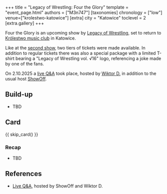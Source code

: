 +++
title = "Legacy of Wrestling: Four the Glory"
template = "event_page.html"
authors = ["M3n747"]
[taxonomies]
chronology = ["low"]
venue=["krolestwo-katowice"]
[extra]
city = "Katowice"
toclevel = 2
[extra.gallery]
+++

Four the Glory is an upcoming show by [Legacy of Wrestling](@/o/low.md), set to return to [Królestwo music club](@/v/krolestwo-katowice.md) in Katowice.

Like at the [second show](@/e/low/2025-04-06-low-2.md), two tiers of tickets were made available. In addition to regular tickets there was also a special package with a limited T-shirt bearing a "Legacy of Wrestling vol. √16" logo, referencing a joke made by one of the fans.

On 2.10.2025 a [live Q&A][live-qa-4] took place, hosted by [Wiktor D.](@/w/wiktor-longman.md) in addition to the usual host [ShowOff](@/w/piotr-malecki.md).

## Build-up

* TBD

## Card

{{ skip_card() }}

### Recap

* TBD

## References

* [Live Q&A][live-qa-4], hosted by ShowOff and Wiktor D.

[live-qa-4]:https://www.youtube.com/watch?v=SBj0L6zR8mM

